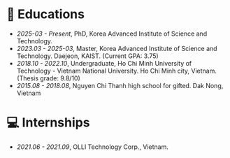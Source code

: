 
# 📖 Educations
- *2025-03 - Present*, PhD, Korea Advanced Institute of Science and Technology. 
- *2023.03 - 2025-03*, Master, Korea Advanced Institute of Science and Technology. Daejeon, KAIST. (Current GPA: 3.75)
- *2018.10 - 2022.10*, Undergraduate, Ho Chi Minh University of Technology - Vietnam National University. Ho Chi Minh city, Vietnam. (Thesis grade: 9.8/10)
- *2015.08 - 2018.08*, Nguyen Chi Thanh high school for gifted. Dak Nong, Vietnam

# 💻 Internships
- *2021.06 - 2021.09*, OLLI Technology Corp., Vietnam.
